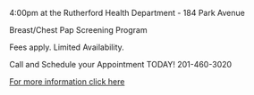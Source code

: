 4:00pm at the Rutherford Health Department - 184 Park Avenue

Breast/Chest Pap Screening Program

Fees apply. Limited Availability.

Call and Schedule your Appointment TODAY! 201-460-3020

[For more information click here](/departments/health/2023/08/28/breast-pap-screening)
